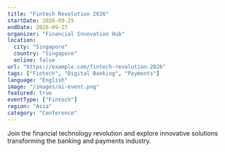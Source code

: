 ```yaml
---
title: "Fintech Revolution 2026"
startDate: 2026-09-25
endDate: 2026-09-27
organizer: "Financial Innovation Hub"
location:
  city: "Singapore"
  country: "Singapore"
  online: false
url: "https://example.com/fintech-revolution-2026"
tags: ["Fintech", "Digital Banking", "Payments"]
language: "English"
image: "/images/ai-event.png"
featured: true
eventType: ["Fintech"]
region: "Asia"
category: "Conference"
---
```


Join the financial technology revolution and explore innovative solutions transforming the banking and payments industry.